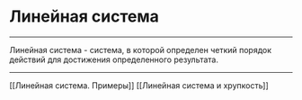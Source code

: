 # Линейная система

---

Линейная система - система, в которой определен четкий порядок действий для достижения определенного результата.

---

[[Линейная система. Примеры]]
[[Линейная система и хрупкость]]